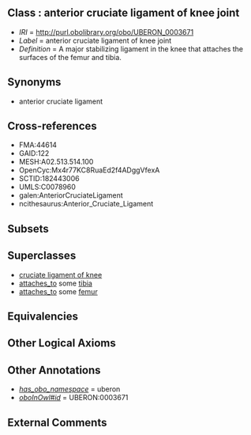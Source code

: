 
## Class : anterior cruciate ligament of knee joint

 * *IRI* = http://purl.obolibrary.org/obo/UBERON_0003671
 * *Label* = anterior cruciate ligament of knee joint
 * *Definition* = A major stabilizing ligament in the knee that attaches the surfaces of the femur and tibia.

## Synonyms

 * anterior cruciate ligament

## Cross-references

 * FMA:44614
 * GAID:122
 * MESH:A02.513.514.100
 * OpenCyc:Mx4r77KC8RuaEd2f4ADggVfexA
 * SCTID:182443006
 * UMLS:C0078960
 * galen:AnteriorCruciateLigament
 * ncithesaurus:Anterior_Cruciate_Ligament

## Subsets


## Superclasses

 * [cruciate ligament of knee](../../UBERON/59/UBERON_0006659.md)
 * [attaches_to](../../RO/71/RO_0002371.md) some [tibia](../../UBERON/79/UBERON_0000979.md)
 * [attaches_to](../../RO/71/RO_0002371.md) some [femur](../../UBERON/81/UBERON_0000981.md)

## Equivalencies


## Other Logical Axioms


## Other Annotations

 * *[has_obo_namespace](../../ce/oboInOwl#hasOBONamespace.md)* = uberon
 * *[oboInOwl#id](../../id/oboInOwl#id.md)* = UBERON:0003671

## External Comments

